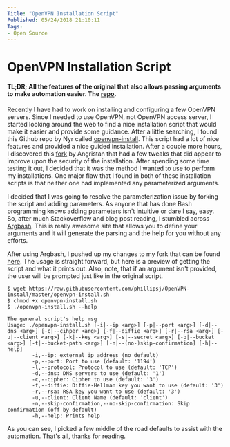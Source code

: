 ```yaml
---
Title: "OpenVPN Installation Script"
Published: 05/24/2018 21:10:11
Tags: 
- Open Source
---
```

# OpenVPN Installation Script

#### TL;DR; All the features of the original that also allows passing arguments to make automation easier. The [repo](https://github.com/phillipsj/OpenVPN-install).

Recently I have had to work on installing and configuring a few OpenVPN servers. Since I needed to use OpenVPN, not OpenVPN access server, I started looking around the web to find a nice installation script that would make it easier and provide some guidance. After a little searching, I found this Github repo by Nyr called [openvpn-install](https://github.com/Nyr/openvpn-install). This script had a lot of nice features and provided a nice guided installation. After a couple more hours, I discovered this [fork](https://github.com/Angristan/OpenVPN-install) by Angristan that had a few tweaks that did appear to improve upon the security of the installation. After spending some time testing it out, I decided that it was the method I wanted to use to perform my installations. One major flaw that I found in both of these installation scripts is that neither one had implemented any parameterized arguments.

I decided that I was going to resolve the parameterization issue by forking the script and adding parameters. As anyone that has done Bash programming knows adding parameters isn't intuitive or dare I say, easy. So, after much Stackoverflow and blog post reading, I stumbled across [Argbash](https://argbash.io/). This is really awesome site that allows you to define your arguments and it will generate the parsing and the help for you without any efforts.

After using Argbash, I pushed up my changes to my fork that can be found [here](https://github.com/phillipsj/OpenVPN-install). The usage is straight forward, but here is a preview of getting the script and what it prints out. Also, note, that if an argument isn't provided, the user will be prompted just like in the original script.

```
$ wget https://raw.githubusercontent.com/phillipsj/OpenVPN-install/master/openvpn-install.sh
$ chmod +x openvpn-install.sh
$ ./openvpn-install.sh --help

The general script's help msg
Usage: ./openvpn-install.sh [-i|--ip <arg>] [-p|--port <arg>] [-d|--dns <arg>] [-c|--cihper <arg>] [-f|--diffie <arg>] [-r|--rsa <arg>] [-u|--client <arg>] [-k|--key <arg>] [-s|--secret <arg>] [-b|--bucket <arg>] [-t|--bucket-path <arg>] [-n|--(no-)skip-confirmation] [-h|--help]
        -i,--ip: external ip address (no default)
        -p,--port: Port to use (default: '1194')
        -l,--protocol: Protocol to use (default: 'TCP')
        -d,--dns: DNS servers to use (default: '1')
        -c,--cipher: Cipher to use (default: '3')
        -f,--diffie: Diffie-Hellman key you want to use (default: '3')
        -r,--rsa: RSA key you want to use (default: '3')
        -u,--client: Client Name (default: 'client')
        -n,--skip-confirmation,--no-skip-confirmation: Skip confirmation (off by default)
        -h,--help: Prints help
```

As you can see, I picked a few middle of the road defaults to assist with the automation. That's all, thanks for reading.
